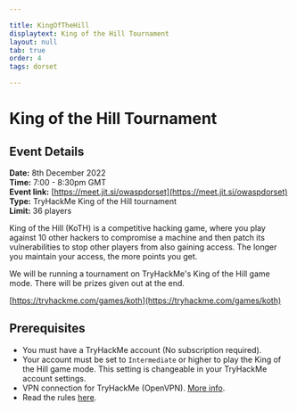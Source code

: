 ```yaml
---

title: KingOfTheHill
displaytext: King of the Hill Tournament
layout: null
tab: true
order: 4
tags: dorset

---
```


# King of the Hill Tournament
## Event Details
**Date:** 8th December 2022  
**Time:** 7:00 - 8:30pm GMT  
**Event link:** [https://meet.jit.si/owaspdorset](https://meet.jit.si/owaspdorset)    
**Type:** TryHackMe King of the Hill tournament  
**Limit:** 36 players  

King of the Hill (KoTH) is a competitive hacking game, where you play against 10 other hackers to compromise a machine and then patch its vulnerabilities to stop other players from also gaining access. The longer you maintain your access, the more points you get.

We will be running a tournament on TryHackMe's King of the Hill game mode. There will be prizes given out at the end.

[https://tryhackme.com/games/koth](https://tryhackme.com/games/koth)

## Prerequisites
* You must have a TryHackMe account (No subscription required).
* Your account must be set to `Intermediate` or higher to play the King of the Hill game mode. This setting is changeable in your TryHackMe account settings.
* VPN connection for TryHackMe (OpenVPN). [More info](https://tryhackme.com/room/openvpn).
* Read the rules [here](https://tryhackme.com/games/koth).
